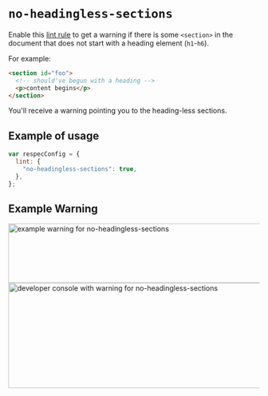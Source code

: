 # `no-headingless-sections`

Enable this [lint rule](lint) to get a warning if there is some `<section>` in the document that does not start with a heading element (`h1`-`h6`).

For example:

```html
<section id="foo">
  <!-- should've begun with a heading -->
  <p>content begins</p>
</section>
```

You'll receive a warning pointing you to the heading-less sections.

## Example of usage

```js "example": "Enable no-headingless-sections linter rule."
var respecConfig = {
  lint: {
    "no-headingless-sections": true,
  },
};
```

## Example Warning

<img alt="example warning for no-headingless-sections" src="https://user-images.githubusercontent.com/8426945/42472700-e526c8b0-83df-11e8-9a7c-afb38c2f2e45.png" width="733" height="119" loading="lazy">

<img alt="developer console with warning for no-headingless-sections" src="https://user-images.githubusercontent.com/8426945/42472751-1832d186-83e0-11e8-954a-1134b9bd483f.png" width="829" height="211" loading="lazy">
